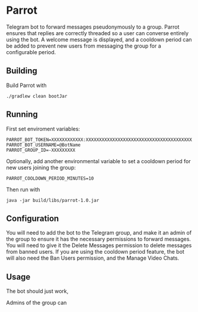 # Parrot

Telegram bot to forward messages pseudonymously to a group. 
Parrot ensures that replies are correctly threaded so a user can converse entirely using the bot.
A welcome message is displayed, and a cooldown period can be added to prevent new users from messaging the group for a configurable period.

## Building

Build Parrot with

```shell
./gradlew clean bootJar
```

## Running

First set enviroment variables:
```shell
PARROT_BOT_TOKEN=XXXXXXXXXXXX:XXXXXXXXXXXXXXXXXXXXXXXXXXXXXXXXXXXXXXXX
PARROT_BOT_USERNAME=@BotName
PARROT_GROUP_ID=-XXXXXXXXX
```

Optionally, add another environmental variable to set a cooldown period for new users joining the group:
```shell
PARROT_COOLDOWN_PERIOD_MINUTES=10
```

Then run with
```
java -jar build/libs/parrot-1.0.jar
```

## Configuration

You will need to add the bot to the Telegram group, and make it an admin of the group to ensure it has the necessary permissions to forward messages.
You will need to give it the Delete Messages permission to delete messages from banned users.
If you are using the cooldown period feature, the bot will also need the Ban Users permission, and the Manage Video Chats.

## Usage

The bot should just work, 

Admins of the group can 
